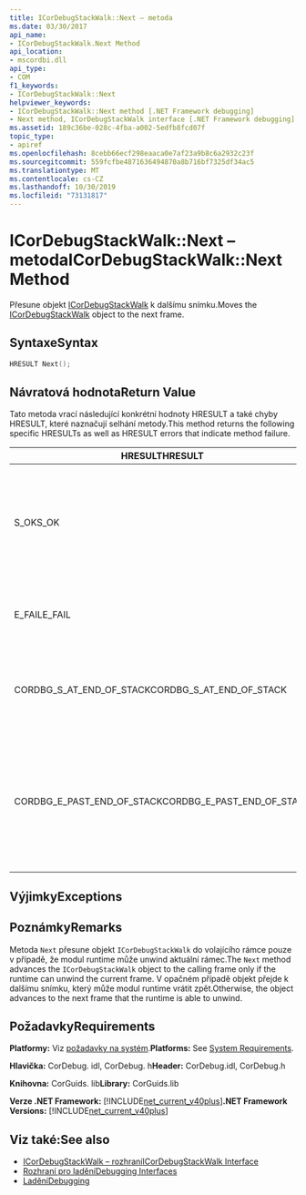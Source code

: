 ```yaml
---
title: ICorDebugStackWalk::Next – metoda
ms.date: 03/30/2017
api_name:
- ICorDebugStackWalk.Next Method
api_location:
- mscordbi.dll
api_type:
- COM
f1_keywords:
- ICorDebugStackWalk::Next
helpviewer_keywords:
- ICorDebugStackWalk::Next method [.NET Framework debugging]
- Next method, ICorDebugStackWalk interface [.NET Framework debugging]
ms.assetid: 189c36be-028c-4fba-a002-5edfb8fcd07f
topic_type:
- apiref
ms.openlocfilehash: 8cebb66ecf298eaaca0e7af23a9b8c6a2932c23f
ms.sourcegitcommit: 559fcfbe4871636494870a8b716bf7325df34ac5
ms.translationtype: MT
ms.contentlocale: cs-CZ
ms.lasthandoff: 10/30/2019
ms.locfileid: "73131817"
---
```

# <a name="icordebugstackwalknext-method"></a><span data-ttu-id="f7552-102">ICorDebugStackWalk::Next – metoda</span><span class="sxs-lookup"><span data-stu-id="f7552-102">ICorDebugStackWalk::Next Method</span></span>
<span data-ttu-id="f7552-103">Přesune objekt [ICorDebugStackWalk](../../../../docs/framework/unmanaged-api/debugging/icordebugstackwalk-interface.md) k dalšímu snímku.</span><span class="sxs-lookup"><span data-stu-id="f7552-103">Moves the [ICorDebugStackWalk](../../../../docs/framework/unmanaged-api/debugging/icordebugstackwalk-interface.md) object to the next frame.</span></span>  
  
## <a name="syntax"></a><span data-ttu-id="f7552-104">Syntaxe</span><span class="sxs-lookup"><span data-stu-id="f7552-104">Syntax</span></span>  
  
```cpp  
HRESULT Next();  
```  
  
## <a name="return-value"></a><span data-ttu-id="f7552-105">Návratová hodnota</span><span class="sxs-lookup"><span data-stu-id="f7552-105">Return Value</span></span>  
 <span data-ttu-id="f7552-106">Tato metoda vrací následující konkrétní hodnoty HRESULT a také chyby HRESULT, které naznačují selhání metody.</span><span class="sxs-lookup"><span data-stu-id="f7552-106">This method returns the following specific HRESULTs as well as HRESULT errors that indicate method failure.</span></span>  
  
|<span data-ttu-id="f7552-107">HRESULT</span><span class="sxs-lookup"><span data-stu-id="f7552-107">HRESULT</span></span>|<span data-ttu-id="f7552-108">Popis</span><span class="sxs-lookup"><span data-stu-id="f7552-108">Description</span></span>|  
|-------------|-----------------|  
|<span data-ttu-id="f7552-109">S_OK</span><span class="sxs-lookup"><span data-stu-id="f7552-109">S_OK</span></span>|<span data-ttu-id="f7552-110">Modul runtime se úspěšně rozvedl do dalšího snímku (viz poznámky).</span><span class="sxs-lookup"><span data-stu-id="f7552-110">The runtime successfully unwound to the next frame (see Remarks).</span></span>|  
|<span data-ttu-id="f7552-111">E_FAIL</span><span class="sxs-lookup"><span data-stu-id="f7552-111">E_FAIL</span></span>|<span data-ttu-id="f7552-112">Objekt `ICorDebugStackWalk` nelze Upřesnit.</span><span class="sxs-lookup"><span data-stu-id="f7552-112">The `ICorDebugStackWalk` object could not be advanced.</span></span>|  
|<span data-ttu-id="f7552-113">CORDBG_S_AT_END_OF_STACK</span><span class="sxs-lookup"><span data-stu-id="f7552-113">CORDBG_S_AT_END_OF_STACK</span></span>|<span data-ttu-id="f7552-114">Byl dosažen konec zásobníku v důsledku tohoto unwind.</span><span class="sxs-lookup"><span data-stu-id="f7552-114">The end of the stack was reached as a result of this unwind.</span></span>|  
|<span data-ttu-id="f7552-115">CORDBG_E_PAST_END_OF_STACK</span><span class="sxs-lookup"><span data-stu-id="f7552-115">CORDBG_E_PAST_END_OF_STACK</span></span>|<span data-ttu-id="f7552-116">Ukazatel na rámec je již na konci zásobníku; Proto nelze mít k dispozici žádné další snímky.</span><span class="sxs-lookup"><span data-stu-id="f7552-116">The frame pointer is already at the end of the stack; therefore, no additional frames can be accessed.</span></span>|  
  
## <a name="exceptions"></a><span data-ttu-id="f7552-117">Výjimky</span><span class="sxs-lookup"><span data-stu-id="f7552-117">Exceptions</span></span>  
  
## <a name="remarks"></a><span data-ttu-id="f7552-118">Poznámky</span><span class="sxs-lookup"><span data-stu-id="f7552-118">Remarks</span></span>  
 <span data-ttu-id="f7552-119">Metoda `Next` přesune objekt `ICorDebugStackWalk` do volajícího rámce pouze v případě, že modul runtime může unwind aktuální rámec.</span><span class="sxs-lookup"><span data-stu-id="f7552-119">The `Next` method advances the `ICorDebugStackWalk` object to the calling frame only if the runtime can unwind the current frame.</span></span> <span data-ttu-id="f7552-120">V opačném případě objekt přejde k dalšímu snímku, který může modul runtime vrátit zpět.</span><span class="sxs-lookup"><span data-stu-id="f7552-120">Otherwise, the object advances to the next frame that the runtime is able to unwind.</span></span>  
  
## <a name="requirements"></a><span data-ttu-id="f7552-121">Požadavky</span><span class="sxs-lookup"><span data-stu-id="f7552-121">Requirements</span></span>  
 <span data-ttu-id="f7552-122">**Platformy:** Viz [požadavky na systém](../../../../docs/framework/get-started/system-requirements.md).</span><span class="sxs-lookup"><span data-stu-id="f7552-122">**Platforms:** See [System Requirements](../../../../docs/framework/get-started/system-requirements.md).</span></span>  
  
 <span data-ttu-id="f7552-123">**Hlavička:** CorDebug. idl, CorDebug. h</span><span class="sxs-lookup"><span data-stu-id="f7552-123">**Header:** CorDebug.idl, CorDebug.h</span></span>  
  
 <span data-ttu-id="f7552-124">**Knihovna:** CorGuids. lib</span><span class="sxs-lookup"><span data-stu-id="f7552-124">**Library:** CorGuids.lib</span></span>  
  
 <span data-ttu-id="f7552-125">**Verze .NET Framework:** [!INCLUDE[net_current_v40plus](../../../../includes/net-current-v40plus-md.md)]</span><span class="sxs-lookup"><span data-stu-id="f7552-125">**.NET Framework Versions:** [!INCLUDE[net_current_v40plus](../../../../includes/net-current-v40plus-md.md)]</span></span>  
  
## <a name="see-also"></a><span data-ttu-id="f7552-126">Viz také:</span><span class="sxs-lookup"><span data-stu-id="f7552-126">See also</span></span>

- [<span data-ttu-id="f7552-127">ICorDebugStackWalk – rozhraní</span><span class="sxs-lookup"><span data-stu-id="f7552-127">ICorDebugStackWalk Interface</span></span>](../../../../docs/framework/unmanaged-api/debugging/icordebugstackwalk-interface.md)
- [<span data-ttu-id="f7552-128">Rozhraní pro ladění</span><span class="sxs-lookup"><span data-stu-id="f7552-128">Debugging Interfaces</span></span>](../../../../docs/framework/unmanaged-api/debugging/debugging-interfaces.md)
- [<span data-ttu-id="f7552-129">Ladění</span><span class="sxs-lookup"><span data-stu-id="f7552-129">Debugging</span></span>](../../../../docs/framework/unmanaged-api/debugging/index.md)
